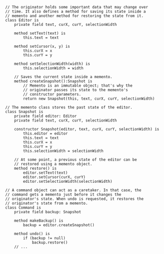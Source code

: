     // The originator holds some important data that may change over
    // time. It also defines a method for saving its state inside a
    // memento and another method for restoring the state from it.
    class Editor is
        private field text, curX, curY, selectionWidth
    
        method setText(text) is
            this.text = text
    
        method setCursor(x, y) is
            this.curX = x
            this.curY = y
    
        method setSelectionWidth(width) is
            this.selectionWidth = width
    
        // Saves the current state inside a memento.
        method createSnapshot():Snapshot is
            // Memento is an immutable object; that's why the
            // originator passes its state to the memento's
            // constructor parameters.
            return new Snapshot(this, text, curX, curY, selectionWidth)

    // The memento class stores the past state of the editor.
    class Snapshot is
        private field editor: Editor
        private field text, curX, curY, selectionWidth
    
        constructor Snapshot(editor, text, curX, curY, selectionWidth) is
            this.editor = editor
            this.text = text
            this.curX = x
            this.curY = y
            this.selectionWidth = selectionWidth
    
        // At some point, a previous state of the editor can be
        // restored using a memento object.
        method restore() is
            editor.setText(text)
            editor.setCursor(curX, curY)
            editor.setSelectionWidth(selectionWidth)

    // A command object can act as a caretaker. In that case, the
    // command gets a memento just before it changes the
    // originator's state. When undo is requested, it restores the
    // originator's state from a memento.
    class Command is
        private field backup: Snapshot
    
        method makeBackup() is
            backup = editor.createSnapshot()
    
        method undo() is
            if (backup != null)
                backup.restore()
        // ...